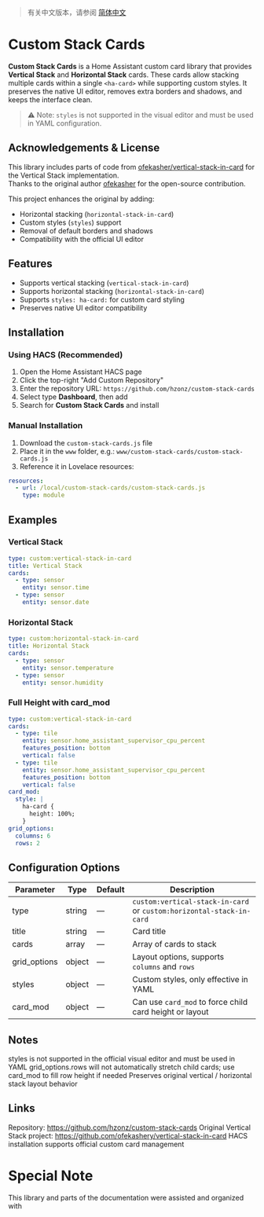 > 有关中文版本，请参阅 [简体中文](README.md)

# Custom Stack Cards

**Custom Stack Cards** is a Home Assistant custom card library that provides **Vertical Stack** and **Horizontal Stack** cards. These cards allow stacking multiple cards within a single `<ha-card>` while supporting custom styles. It preserves the native UI editor, removes extra borders and shadows, and keeps the interface clean.

> ⚠️ Note: `styles` is not supported in the visual editor and must be used in YAML configuration.

## Acknowledgements & License

This library includes parts of code from [ofekasher/vertical-stack-in-card](https://github.com/ofekashery/vertical-stack-in-card) for the Vertical Stack implementation.  
Thanks to the original author [ofekasher](https://github.com/ofekashery) for the open-source contribution.

This project enhances the original by adding:
- Horizontal stacking (`horizontal-stack-in-card`)
- Custom styles (`styles`) support
- Removal of default borders and shadows
- Compatibility with the official UI editor

## Features

- Supports vertical stacking (`vertical-stack-in-card`)  
- Supports horizontal stacking (`horizontal-stack-in-card`)  
- Supports `styles: ha-card:` for custom card styling  
- Preserves native UI editor compatibility  

## Installation

### Using HACS (Recommended)

1. Open the Home Assistant HACS page  
2. Click the top-right "Add Custom Repository"  
3. Enter the repository URL: `https://github.com/hzonz/custom-stack-cards`  
4. Select type **Dashboard**, then add  
5. Search for **Custom Stack Cards** and install

### Manual Installation

1. Download the `custom-stack-cards.js` file  
2. Place it in the `www` folder, e.g.: `www/custom-stack-cards/custom-stack-cards.js`  
3. Reference it in Lovelace resources:
```yaml
resources:
  - url: /local/custom-stack-cards/custom-stack-cards.js
    type: module
```
## Examples

### Vertical Stack
```yaml
type: custom:vertical-stack-in-card
title: Vertical Stack
cards:
  - type: sensor
    entity: sensor.time
  - type: sensor
    entity: sensor.date
```

### Horizontal Stack
```yaml
type: custom:horizontal-stack-in-card
title: Horizontal Stack
cards:
  - type: sensor
    entity: sensor.temperature
  - type: sensor
    entity: sensor.humidity
```

### Full Height with card_mod
```yaml
type: custom:vertical-stack-in-card
cards:
  - type: tile
    entity: sensor.home_assistant_supervisor_cpu_percent
    features_position: bottom
    vertical: false
  - type: tile
    entity: sensor.home_assistant_supervisor_cpu_percent
    features_position: bottom
    vertical: false
card_mod:
  style: |
    ha-card {
      height: 100%;
    }
grid_options:
  columns: 6
  rows: 2
```

## Configuration Options
| Parameter     | Type   | Default | Description                                                          |
| ------------- | ------ | ------- | -------------------------------------------------------------------- |
| type          | string | —       | `custom:vertical-stack-in-card` or `custom:horizontal-stack-in-card` |
| title         | string | —       | Card title                                                           |
| cards         | array  | —       | Array of cards to stack                                              |
| grid\_options | object | —       | Layout options, supports `columns` and `rows`                        |
| styles        | object | —       | Custom styles, only effective in YAML                                |
| card\_mod     | object | —       | Can use `card_mod` to force child card height or layout              |

## Notes
styles is not supported in the official visual editor and must be used in YAML
grid_options.rows will not automatically stretch child cards; use card_mod to fill row height if needed
Preserves original vertical / horizontal stack layout behavior

## Links
Repository: https://github.com/hzonz/custom-stack-cards
Original Vertical Stack project: https://github.com/ofekashery/vertical-stack-in-card
HACS installation supports official custom card management

# Special Note
This library and parts of the documentation were assisted and organized with
